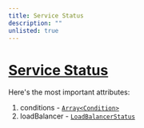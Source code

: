 ```yaml
---
title: Service Status
description: ""
unlisted: true
---
```


# [Service Status](https://kubernetes.io/docs/reference/generated/kubernetes-api/v1.30/#servicestatus-v1-core)

Here's the most important attributes:

1. conditions - [`Array<Condition>`](https://kubernetes.io/docs/reference/generated/kubernetes-api/v1.30/#condition-v1-meta)
1. loadBalancer - [`LoadBalancerStatus`](https://kubernetes.io/docs/reference/generated/kubernetes-api/v1.30/#loadbalancerstatus-v1-core)